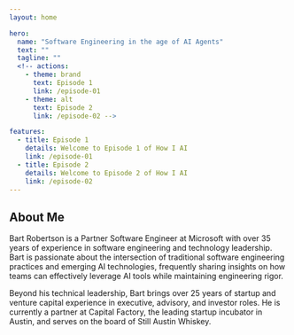 ```yaml
---
layout: home

hero:
  name: "Software Engineering in the age of AI Agents"
  text: ""
  tagline: ""
  <!-- actions:
    - theme: brand
      text: Episode 1
      link: /episode-01
    - theme: alt
      text: Episode 2
      link: /episode-02 -->

features:
  - title: Episode 1
    details: Welcome to Episode 1 of How I AI
    link: /episode-01
  - title: Episode 2
    details: Welcome to Episode 2 of How I AI
    link: /episode-02
---
```


## About Me

Bart Robertson is a Partner Software Engineer at Microsoft with over 35 years of experience in software engineering and technology leadership. Bart is passionate about the intersection of traditional software engineering practices and emerging AI technologies, frequently sharing insights on how teams can effectively leverage AI tools while maintaining engineering rigor.

Beyond his technical leadership, Bart brings over 25 years of startup and venture capital experience in executive, advisory, and investor roles. He is currently a partner at Capital Factory, the leading startup incubator in Austin, and serves on the board of Still Austin Whiskey.
